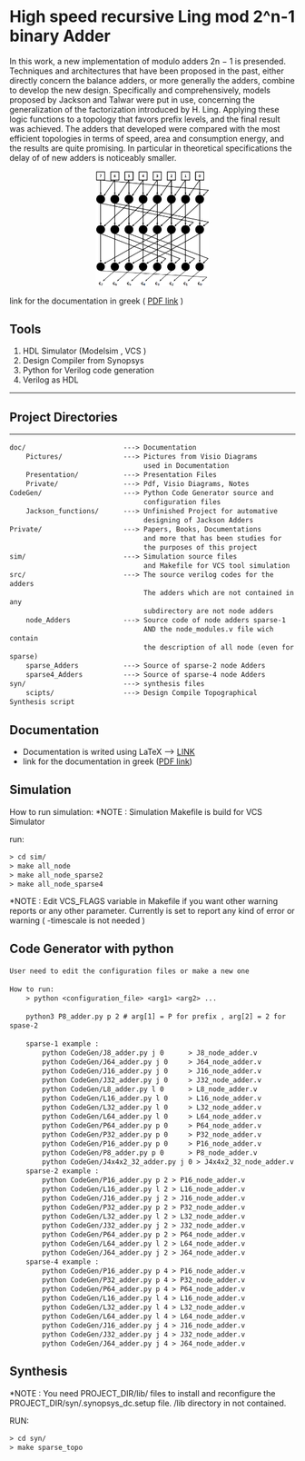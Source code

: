 
# High speed recursive Ling mod 2^n-1 binary Adder

In this work, a new 
implementation of modulo adders 2n − 1 is presended. Techniques and architectures that have been proposed in the past, 
either directly concern the balance adders, or more generally the adders, combine to develop the new design. 
Specifically and comprehensively,  models proposed by Jackson and Talwar were put in use, concerning the
generalization of the factorization introduced by H. Ling. Applying these logic functions to
a topology that favors prefix levels, and the final result was achieved. The adders that
developed were compared with the most efficient topologies in terms of speed, area and consumption
energy, and the results are quite promising. In particular in theoretical specifications the delay of
of new adders is noticeably smaller.

<div align="center">
    <img src="https://raw.githubusercontent.com/vassilas/THESIS_DOC/master/Pictures/2%5E8-1_new_structure.png" width=40% />
</div>

link for the documentation in greek ( [PDF link](https://github.com/vassilas/High-Speed-Recursive-Ling-Adder/blob/master/doc/Thesis.pdf) )






## Tools
1. HDL Simulator (Modelsim , VCS )
2. Design Compiler from Synopsys
3. Python for Verilog code generation
4. Verilog as HDL


    
    
       
--------------------------------------------------------------------------------
## Project Directories
--------------------------------------------------------------------------------
    doc/                        ---> Documentation
        Pictures/               ---> Pictures from Visio Diagrams 
                                     used in Documentation
        Presentation/           ---> Presentation Files
        Private/                ---> Pdf, Visio Diagrams, Notes
    CodeGen/                    ---> Python Code Generator source and
                                     configuration files
        Jackson_functions/      ---> Unfinished Project for automative
                                     designing of Jackson Adders
    Private/                    ---> Papers, Books, Documentations
                                     and more that has been studies for
                                     the purposes of this project
    sim/                        ---> Simulation source files 
                                     and Makefile for VCS tool simulation
    src/                        ---> The source verilog codes for the adders
                                     The adders which are not contained in any
                                     subdirectory are not node adders
        node_Adders             ---> Source code of node adders sparse-1
                                     AND the node_modules.v file wich contain
                                     the description of all node (even for sparse)
        sparse_Adders           ---> Source of sparse-2 node Adders
        sparse4_Adders          ---> Source of sparse-4 node Adders
    syn/                        ---> synthesis files
        scipts/                 ---> Design Compile Topographical Synthesis script
        
        
        
        
             

## Documentation
- Documentation is writed using LaTeX --> [LINK](https://github.com/vassilas/THESIS_DOC)
- link for the documentation in greek ([PDF link](https://github.com/vassilas/High-Speed-Recursive-Ling-Adder/blob/master/doc/Thesis.pdf))


    
    

## Simulation
How to run simulation:
*NOTE : Simulation Makefile is build for VCS Simulator

run:
```SH
> cd sim/
> make all_node
> make all_node_sparse2
> make all_node_sparse4
```
*NOTE : Edit VCS_FLAGS variable in Makefile if you want other warning
        reports or any other parameter.
        Currently is set to report any kind of error or warning
        ( -timescale is not needed )

            
            
            
            

## Code Generator with python
    User need to edit the configuration files or make a new one
    
    How to run:
        > python <configuration_file> <arg1> <arg2> ...
        
        python3 P8_adder.py p 2 # arg[1] = P for prefix , arg[2] = 2 for spase-2
        
        sparse-1 example :
            python CodeGen/J8_adder.py j 0      > J8_node_adder.v
            python CodeGen/J64_adder.py j 0     > J64_node_adder.v
            python CodeGen/J16_adder.py j 0     > J16_node_adder.v
            python CodeGen/J32_adder.py j 0     > J32_node_adder.v
            python CodeGen/L8_adder.py l 0      > L8_node_adder.v
            python CodeGen/L16_adder.py l 0     > L16_node_adder.v
            python CodeGen/L32_adder.py l 0     > L32_node_adder.v
            python CodeGen/L64_adder.py l 0     > L64_node_adder.v
            python CodeGen/P64_adder.py p 0     > P64_node_adder.v
            python CodeGen/P32_adder.py p 0     > P32_node_adder.v
            python CodeGen/P16_adder.py p 0     > P16_node_adder.v
            python CodeGen/P8_adder.py p 0      > P8_node_adder.v
            python CodeGen/J4x4x2_32_adder.py j 0 > J4x4x2_32_node_adder.v
        sparse-2 example :
            python CodeGen/P16_adder.py p 2 > P16_node_adder.v
            python CodeGen/L16_adder.py l 2 > L16_node_adder.v
            python CodeGen/J16_adder.py j 2 > J16_node_adder.v
            python CodeGen/P32_adder.py p 2 > P32_node_adder.v
            python CodeGen/L32_adder.py l 2 > L32_node_adder.v
            python CodeGen/J32_adder.py j 2 > J32_node_adder.v
            python CodeGen/P64_adder.py p 2 > P64_node_adder.v
            python CodeGen/L64_adder.py l 2 > L64_node_adder.v
            python CodeGen/J64_adder.py j 2 > J64_node_adder.v
        sparse-4 example :  
            python CodeGen/P16_adder.py p 4 > P16_node_adder.v
            python CodeGen/P32_adder.py p 4 > P32_node_adder.v
            python CodeGen/P64_adder.py p 4 > P64_node_adder.v
            python CodeGen/L16_adder.py l 4 > L16_node_adder.v
            python CodeGen/L32_adder.py l 4 > L32_node_adder.v
            python CodeGen/L64_adder.py l 4 > L64_node_adder.v
            python CodeGen/J16_adder.py j 4 > J16_node_adder.v
            python CodeGen/J32_adder.py j 4 > J32_node_adder.v
            python CodeGen/J64_adder.py j 4 > J64_node_adder.v    




        
## Synthesis
*NOTE : You need PROJECT_DIR/lib/<cell library> files to install
        and reconfigure the PROJECT_DIR/syn/.synopsys_dc.setup file.
        /lib directory in not contained.

RUN:
```SH
> cd syn/
> make sparse_topo
```